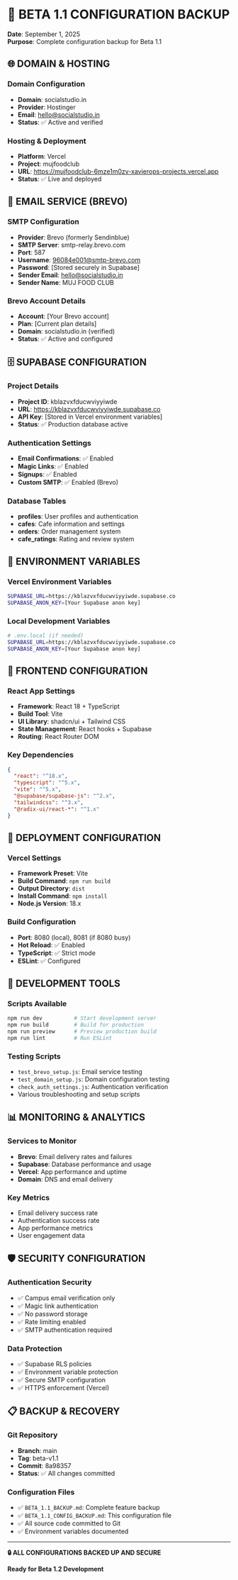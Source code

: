 # 🔧 BETA 1.1 CONFIGURATION BACKUP

**Date**: September 1, 2025  
**Purpose**: Complete configuration backup for Beta 1.1

## 🌐 **DOMAIN & HOSTING**

### **Domain Configuration**
- **Domain**: socialstudio.in
- **Provider**: Hostinger
- **Email**: hello@socialstudio.in
- **Status**: ✅ Active and verified

### **Hosting & Deployment**
- **Platform**: Vercel
- **Project**: mujfoodclub
- **URL**: https://mujfoodclub-6mze1m0zv-xavierops-projects.vercel.app
- **Status**: ✅ Live and deployed

## 📧 **EMAIL SERVICE (BREVO)**

### **SMTP Configuration**
- **Provider**: Brevo (formerly Sendinblue)
- **SMTP Server**: smtp-relay.brevo.com
- **Port**: 587
- **Username**: 96084e001@smtp-brevo.com
- **Password**: [Stored securely in Supabase]
- **Sender Email**: hello@socialstudio.in
- **Sender Name**: MUJ FOOD CLUB

### **Brevo Account Details**
- **Account**: [Your Brevo account]
- **Plan**: [Current plan details]
- **Domain**: socialstudio.in (verified)
- **Status**: ✅ Active and configured

## 🗄️ **SUPABASE CONFIGURATION**

### **Project Details**
- **Project ID**: kblazvxfducwviyyiwde
- **URL**: https://kblazvxfducwviyyiwde.supabase.co
- **API Key**: [Stored in Vercel environment variables]
- **Status**: ✅ Production database active

### **Authentication Settings**
- **Email Confirmations**: ✅ Enabled
- **Magic Links**: ✅ Enabled
- **Signups**: ✅ Enabled
- **Custom SMTP**: ✅ Enabled (Brevo)

### **Database Tables**
- **profiles**: User profiles and authentication
- **cafes**: Cafe information and settings
- **orders**: Order management system
- **cafe_ratings**: Rating and review system

## 🔐 **ENVIRONMENT VARIABLES**

### **Vercel Environment Variables**
```bash
SUPABASE_URL=https://kblazvxfducwviyyiwde.supabase.co
SUPABASE_ANON_KEY=[Your Supabase anon key]
```

### **Local Development Variables**
```bash
# .env.local (if needed)
SUPABASE_URL=https://kblazvxfducwviyyiwde.supabase.co
SUPABASE_ANON_KEY=[Your Supabase anon key]
```

## 📱 **FRONTEND CONFIGURATION**

### **React App Settings**
- **Framework**: React 18 + TypeScript
- **Build Tool**: Vite
- **UI Library**: shadcn/ui + Tailwind CSS
- **State Management**: React hooks + Supabase
- **Routing**: React Router DOM

### **Key Dependencies**
```json
{
  "react": "^18.x",
  "typescript": "^5.x",
  "vite": "^5.x",
  "@supabase/supabase-js": "^2.x",
  "tailwindcss": "^3.x",
  "@radix-ui/react-*": "^1.x"
}
```

## 🚀 **DEPLOYMENT CONFIGURATION**

### **Vercel Settings**
- **Framework Preset**: Vite
- **Build Command**: `npm run build`
- **Output Directory**: `dist`
- **Install Command**: `npm install`
- **Node.js Version**: 18.x

### **Build Configuration**
- **Port**: 8080 (local), 8081 (if 8080 busy)
- **Hot Reload**: ✅ Enabled
- **TypeScript**: ✅ Strict mode
- **ESLint**: ✅ Configured

## 🔧 **DEVELOPMENT TOOLS**

### **Scripts Available**
```bash
npm run dev          # Start development server
npm run build        # Build for production
npm run preview      # Preview production build
npm run lint         # Run ESLint
```

### **Testing Scripts**
- `test_brevo_setup.js`: Email service testing
- `test_domain_setup.js`: Domain configuration testing
- `check_auth_settings.js`: Authentication verification
- Various troubleshooting and setup scripts

## 📊 **MONITORING & ANALYTICS**

### **Services to Monitor**
- **Brevo**: Email delivery rates and failures
- **Supabase**: Database performance and usage
- **Vercel**: App performance and uptime
- **Domain**: DNS and email delivery

### **Key Metrics**
- Email delivery success rate
- Authentication success rate
- App performance metrics
- User engagement data

## 🛡️ **SECURITY CONFIGURATION**

### **Authentication Security**
- ✅ Campus email verification only
- ✅ Magic link authentication
- ✅ No password storage
- ✅ Rate limiting enabled
- ✅ SMTP authentication required

### **Data Protection**
- ✅ Supabase RLS policies
- ✅ Environment variable protection
- ✅ Secure SMTP configuration
- ✅ HTTPS enforcement (Vercel)

## 📋 **BACKUP & RECOVERY**

### **Git Repository**
- **Branch**: main
- **Tag**: beta-v1.1
- **Commit**: 8a98357
- **Status**: ✅ All changes committed

### **Configuration Files**
- ✅ `BETA_1.1_BACKUP.md`: Complete feature backup
- ✅ `BETA_1.1_CONFIG_BACKUP.md`: This configuration file
- ✅ All source code committed to Git
- ✅ Environment variables documented

---

**🔒 ALL CONFIGURATIONS BACKED UP AND SECURE**

**Ready for Beta 1.2 Development**

